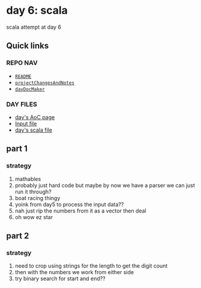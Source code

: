 # day 6: scala
scala attempt at day 6
## Quick links
### REPO NAV
* [`README`](./README.md)
* [`projectChangesAndNotes`](./projectChangesAndNotes.md)
* [`dayDocMaker`](./dayDocMaker.md)
### DAY FILES
* [day's AoC page](https://adventofcode.com/2023/day/6)
* [Input file](https://adventofcode.com/2023/day/6/input)
* [day's scala file](../../src/main/scala/day6.scala)
## part 1
### strategy
1. mathables
2. probably just hard code but maybe by now we have a parser we can just run it through?
3. boat racing thingy
4. yoink from day5 to process the input data??
5. nah just rip the numbers from it as a vector then deal
6. oh wow ez star
## part 2
### strategy
1. need to crop using strings for the length to get the digit count
2. then with the numbers we work from either side
3. try binary search for start and end??
